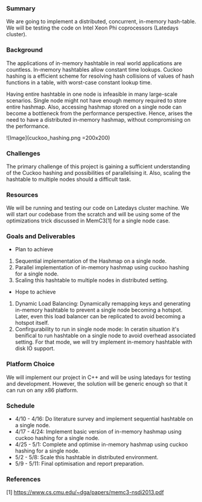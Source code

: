 ### Summary

We are going to implement a distributed, concurrent, in-memory  hash-table.  We will be testing the code on Intel Xeon Phi coprocessors (Latedays cluster).

### Background

The applications of in-memory hashtable in real world applications are countless. In-memory hashtables allow constant time lookups. Cuckoo hashing is a efficient scheme for resolving hash collisions of values of hash functions in a table, with worst-case constant lookup time.

Having entire hashtable in one node is infeasible in many large-scale scenarios. Single node might not have enough memory required to store entire hashmap. Also, accessing hashmap stored on a single node can become a bottleneck from the performance perspective. Hence, arises the need to have a distributed in-memory hashmap, without compromising on the performance. 

![Image](cuckoo_hashing.png =200x200)

### Challenges

The primary challenge of this project is gaining a sufficient understanding of the Cuckoo hashing and possibilities of parallelising it. Also, scaling the hashtable to multiple nodes should a difficult task. 

### Resources

We will be running and testing our code on Latedays cluster machine. We will start our codebase from the scratch and will be using some of the optimizations trick discussed in MemC3[1] for a single node case.

### Goals and Deliverables

- Plan to achieve 
1. Sequential implementation of the Hashmap on a single node.
2. Parallel implementation of in-memory hashmap using cuckoo hashing for a single node.
3. Scaling this hashtable to multiple nodes in distributed setting.
	
- Hope to achieve 
1. Dynamic Load Balancing: Dynamically remapping keys and generating in-memory hashtable to prevent a single node becoming a hotspot. Later, even this load balancer can be replicated to avoid becoming a hotspot itself.
2. Confirgurability to run in single node mode: In ceratin situation it's benifical to run hashtable on a single node to avoid overhead associated setting. For that mode, we will try implement in-memory hashtable with disk IO support.

### Platform Choice

We will implement our project in C++ and will be using latedays for testing and development. However, the solution will be generic enough so that it can run on any x86 platform.  

### Schedule

- 4/10 - 4/16: Do literature survey and implement sequential hashtable on a single node.
- 4/17 - 4/24: Implement basic version of in-memory hashmap using cuckoo hashing for a single node.
- 4/25 - 5/1: Complete and optimise in-memory hashmap using cuckoo hashing for a single node.
- 5/2 - 5/8: Scale this hashtable in distributed environment.
- 5/9 - 5/11: Final optimisation and report preparation.

### References

[1] https://www.cs.cmu.edu/~dga/papers/memc3-nsdi2013.pdf
